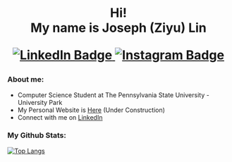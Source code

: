 </div>
<div align="center">
  <h1>
    Hi!</br>My name is Joseph (Ziyu) Lin</br>     
    
  </p id="badges" align="center">
    <a href="https://www.linkedin.com/in/lin-ziyu/">
      <img src="https://img.shields.io/badge/LinkedIn-0077B5?style=for-the-badge&logo=linkedin&logoColor=white" alt="LinkedIn Badge"/>
    </a>
    <a href="https://www.instagram.com/joseph_lzy/">
      <img src="https://img.shields.io/badge/Instagram-E4405F?style=for-the-badge&logo=instagram&logoColor=white" alt="Instagram Badge"/>
    </a>

  </p>
</h1>
  


</div>

### About me:
- Computer Science Student at The Pennsylvania State University - University Park
- My Personal Website is [Here](https://sites.psu.edu/ziyulin/) (Under Construction)
- Connect with me on [LinkedIn](https://www.linkedin.com/in/lin-ziyu/)

### My Github Stats:

  
[![Top Langs](https://github-readme-stats.vercel.app/api/top-langs/?username=zbl5332&layout=compact&theme=dark&card_width=446)](https://github.com/anuraghazra/github-readme-stats)
<!---
- 👋 Hi, I’m @zbl5332
- 👀 I’m interested in ...
- 🌱 I’m currently learning ...
- 💞️ I’m looking to collaborate on ...
- 📫 How to reach me ...
- 😄 Pronouns: ...
- ⚡ Fun fact: ...


zbl5332/zbl5332 is a ✨ special ✨ repository because its `README.md` (this file) appears on your GitHub profile.
You can click the Preview link to take a look at your changes.
--->
